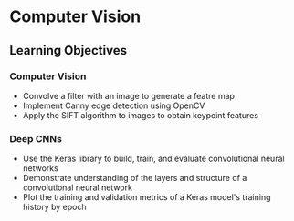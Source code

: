 # Computer Vision

## Learning Objectives

### Computer Vision
* Convolve a filter with an image to generate a featre map
* Implement Canny edge detection using OpenCV
* Apply the SIFT algorithm to images to obtain keypoint features

### Deep CNNs
* Use the Keras library to build, train, and evaluate convolutional neural networks
* Demonstrate understanding of the layers and structure of a convolutional neural network
* Plot the training and validation metrics of a Keras model's training history by epoch